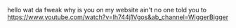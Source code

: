 hello wat da fweak why is you on my website ain't no one told you to
https://www.youtube.com/watch?v=lh744j1Vgos&ab_channel=WiggerBigger

